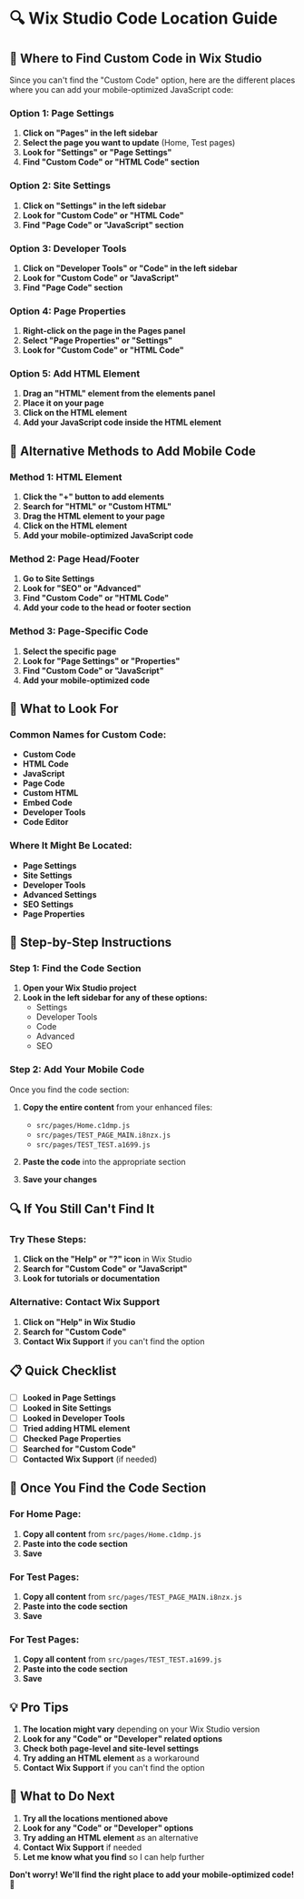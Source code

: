 # 🔍 Wix Studio Code Location Guide

## 📍 **Where to Find Custom Code in Wix Studio**

Since you can't find the "Custom Code" option, here are the different places where you can add your mobile-optimized JavaScript code:

### **Option 1: Page Settings**
1. **Click on "Pages" in the left sidebar**
2. **Select the page you want to update** (Home, Test pages)
3. **Look for "Settings" or "Page Settings"**
4. **Find "Custom Code" or "HTML Code" section**

### **Option 2: Site Settings**
1. **Click on "Settings" in the left sidebar**
2. **Look for "Custom Code" or "HTML Code"**
3. **Find "Page Code" or "JavaScript" section**

### **Option 3: Developer Tools**
1. **Click on "Developer Tools" or "Code" in the left sidebar**
2. **Look for "Custom Code" or "JavaScript"**
3. **Find "Page Code" section**

### **Option 4: Page Properties**
1. **Right-click on the page in the Pages panel**
2. **Select "Page Properties" or "Settings"**
3. **Look for "Custom Code" or "HTML Code"**

### **Option 5: Add HTML Element**
1. **Drag an "HTML" element from the elements panel**
2. **Place it on your page**
3. **Click on the HTML element**
4. **Add your JavaScript code inside the HTML element**

## 🔧 **Alternative Methods to Add Mobile Code**

### **Method 1: HTML Element**
1. **Click the "+" button to add elements**
2. **Search for "HTML" or "Custom HTML"**
3. **Drag the HTML element to your page**
4. **Click on the HTML element**
5. **Add your mobile-optimized JavaScript code**

### **Method 2: Page Head/Footer**
1. **Go to Site Settings**
2. **Look for "SEO" or "Advanced"**
3. **Find "Custom Code" or "HTML Code"**
4. **Add your code to the head or footer section**

### **Method 3: Page-Specific Code**
1. **Select the specific page**
2. **Look for "Page Settings" or "Properties"**
3. **Find "Custom Code" or "JavaScript"**
4. **Add your mobile-optimized code**

## 📱 **What to Look For**

### **Common Names for Custom Code:**
- **Custom Code**
- **HTML Code**
- **JavaScript**
- **Page Code**
- **Custom HTML**
- **Embed Code**
- **Developer Tools**
- **Code Editor**

### **Where It Might Be Located:**
- **Page Settings**
- **Site Settings**
- **Developer Tools**
- **Advanced Settings**
- **SEO Settings**
- **Page Properties**

## 🎯 **Step-by-Step Instructions**

### **Step 1: Find the Code Section**
1. **Open your Wix Studio project**
2. **Look in the left sidebar for any of these options:**
   - Settings
   - Developer Tools
   - Code
   - Advanced
   - SEO

### **Step 2: Add Your Mobile Code**
Once you find the code section:
1. **Copy the entire content** from your enhanced files:
   - `src/pages/Home.c1dmp.js`
   - `src/pages/TEST_PAGE_MAIN.i8nzx.js`
   - `src/pages/TEST_TEST.a1699.js`

2. **Paste the code** into the appropriate section

3. **Save your changes**

## 🔍 **If You Still Can't Find It**

### **Try These Steps:**
1. **Click on the "Help" or "?" icon** in Wix Studio
2. **Search for "Custom Code" or "JavaScript"**
3. **Look for tutorials or documentation**

### **Alternative: Contact Wix Support**
1. **Click on "Help" in Wix Studio**
2. **Search for "Custom Code"**
3. **Contact Wix Support** if you can't find the option

## 📋 **Quick Checklist**

- [ ] **Looked in Page Settings**
- [ ] **Looked in Site Settings**
- [ ] **Looked in Developer Tools**
- [ ] **Tried adding HTML element**
- [ ] **Checked Page Properties**
- [ ] **Searched for "Custom Code"**
- [ ] **Contacted Wix Support** (if needed)

## 🚀 **Once You Find the Code Section**

### **For Home Page:**
1. **Copy all content** from `src/pages/Home.c1dmp.js`
2. **Paste into the code section**
3. **Save**

### **For Test Pages:**
1. **Copy all content** from `src/pages/TEST_PAGE_MAIN.i8nzx.js`
2. **Paste into the code section**
3. **Save**

### **For Test Pages:**
1. **Copy all content** from `src/pages/TEST_TEST.a1699.js`
2. **Paste into the code section**
3. **Save**

## 💡 **Pro Tips**

1. **The location might vary** depending on your Wix Studio version
2. **Look for any "Code" or "Developer" related options**
3. **Check both page-level and site-level settings**
4. **Try adding an HTML element** as a workaround
5. **Contact Wix Support** if you can't find the option

## 🎯 **What to Do Next**

1. **Try all the locations mentioned above**
2. **Look for any "Code" or "Developer" options**
3. **Try adding an HTML element** as an alternative
4. **Contact Wix Support** if needed
5. **Let me know what you find** so I can help further

**Don't worry! We'll find the right place to add your mobile-optimized code! 🚀** 
